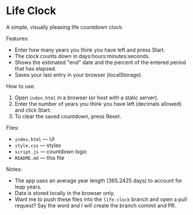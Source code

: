 # Life Clock

A simple, visually pleasing life countdown clock.

Features:
- Enter how many years you think you have left and press Start.
- The clock counts down in days:hours:minutes:seconds.
- Shows the estimated "end" date and the percent of the entered period that has elapsed.
- Saves your last entry in your browser (localStorage).

How to use:
1. Open `index.html` in a browser (or host with a static server).
2. Enter the number of years you think you have left (decimals allowed) and click Start.
3. To clear the saved countdown, press Reset.

Files:
- `index.html` — UI
- `style.css` — styles
- `script.js` — countdown logic
- `README.md` — this file

Notes:
- The app uses an average year length (365.2425 days) to account for leap years.
- Data is stored locally in the browser only.
- Want me to push these files into the `life-clock` branch and open a pull request? Say the word and I will create the branch commit and PR.